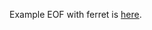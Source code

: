 Example EOF with ferret is [here](https://ferret.pmel.noaa.gov/Ferret/documentation/ferret-eof-demo).

